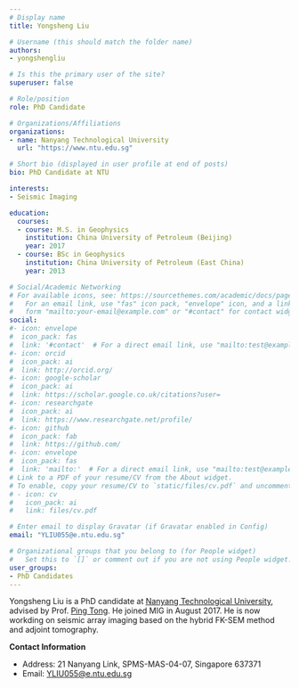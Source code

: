 ```yaml
---
# Display name
title: Yongsheng Liu

# Username (this should match the folder name)
authors:
- yongshengliu

# Is this the primary user of the site?
superuser: false

# Role/position
role: PhD Candidate

# Organizations/Affiliations
organizations:
- name: Nanyang Technological University
  url: "https://www.ntu.edu.sg"

# Short bio (displayed in user profile at end of posts)
bio: PhD Candidate at NTU

interests:
- Seismic Imaging

education:
  courses:
  - course: M.S. in Geophysics
    institution: China University of Petroleum (Beijing)
    year: 2017
  - course: BSc in Geophysics
    institution: China University of Petroleum (East China)
    year: 2013

# Social/Academic Networking
# For available icons, see: https://sourcethemes.com/academic/docs/page-builder/#icons
#   For an email link, use "fas" icon pack, "envelope" icon, and a link in the
#   form "mailto:your-email@example.com" or "#contact" for contact widget.
social:
#- icon: envelope
#  icon_pack: fas
#  link: '#contact'  # For a direct email link, use "mailto:test@example.org".
#- icon: orcid
#  icon_pack: ai
#  link: http://orcid.org/
#- icon: google-scholar
#  icon_pack: ai
#  link: https://scholar.google.co.uk/citations?user=
#- icon: researchgate
#  icon_pack: ai
#  link: https://www.researchgate.net/profile/
#- icon: github
#  icon_pack: fab
#  link: https://github.com/
#- icon: envelope
#  icon_pack: fas
#  link: 'mailto:'  # For a direct email link, use "mailto:test@example.org".
# Link to a PDF of your resume/CV from the About widget.
# To enable, copy your resume/CV to `static/files/cv.pdf` and uncomment the lines below.
# - icon: cv
#   icon_pack: ai
#   link: files/cv.pdf

# Enter email to display Gravatar (if Gravatar enabled in Config)
email: "YLIU055@e.ntu.edu.sg"

# Organizational groups that you belong to (for People widget)
#   Set this to `[]` or comment out if you are not using People widget.
user_groups:
- PhD Candidates
---
```


Yongsheng Liu is a PhD candidate at [Nanyang Technological University](http://spms.ntu.edu.sg), advised by Prof. [Ping Tong](http://www.ntu.edu.sg/home/tongping). He joined MIG in August 2017. He is now workding on seismic array imaging based on the hybrid FK-SEM method and adjoint tomography.

**Contact Information**
- Address: 21 Nanyang Link, SPMS-MAS-04-07, Singapore 637371
- Email: YLIU055@e.ntu.edu.sg
